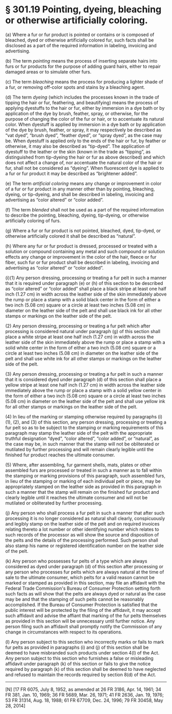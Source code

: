 # § 301.19   Pointing, dyeing, bleaching or otherwise artificially coloring.

(a) Where a fur or fur product is pointed or contains or is composed of bleached, dyed or otherwise artificially colored fur, such facts shall be disclosed as a part of the required information in labeling, invoicing and advertising.


(b) The term *pointing* means the process of inserting separate hairs into furs or fur products for the purpose of adding guard hairs, either to repair damaged areas or to simulate other furs.


(c) The term *bleaching* means the process for producing a lighter shade of a fur, or removing off-color spots and stains by a bleaching agent.


(d) The term *dyeing* (which includes the processes known in the trade of tipping the hair or fur, feathering, and beautifying) means the process of applying dyestuffs to the hair or fur, either by immersion in a dye bath or by application of the dye by brush, feather, spray, or otherwise, for the purpose of changing the color of the fur or hair, or to accentuate its natural color. When dyestuff is applied by immersion in a dye bath or by application of the dye by brush, feather, or spray, it may respectively be described as “vat dyed”, “brush dyed”, “feather dyed”, or “spray dyed”, as the case may be. When dyestuff is applied only to the ends of the hair or fur, by feather or otherwise, it may also be described as “tip-dyed”. The application of dyestuff to the leather or the skin (known in the trade as “tipping”, as distinguished from tip-dyeing the hair or fur as above described) and which does not affect a change of, nor accentuate the natural color of the hair or fur, shall not be considered as “dyeing”. When fluorescent dye is applied to a fur or fur product it may be described as “brightener added”.


(e) The term *artificial coloring* means any change or improvement in color of a fur or fur product in any manner other than by pointing, bleaching, dyeing, or tip-dyeing, and shall be described in labeling, invoicing and advertising as “color altered” or “color added”.


(f) The term *blended* shall not be used as a part of the required information to describe the pointing, bleaching, dyeing, tip-dyeing, or otherwise artificially coloring of furs.


(g) Where a fur or fur product is not pointed, bleached, dyed, tip-dyed, or otherwise artificially colored it shall be described as “natural”.


(h) Where any fur or fur product is dressed, processed or treated with a solution or compound containing any metal and such compound or solution effects any change or improvement in the color of the hair, fleece or fur fiber, such fur or fur product shall be described in labeling, invoicing and advertising as “color altered” or “color added”.


(i)(1) Any person dressing, processing or treating a fur pelt in such a manner that it is required under paragraph (e) or (h) of this section to be described as “color altered” or “color added” shall place a black stripe at least one half inch (1.27 cm) in width across the leather side of the skin immediately above the rump or place a stamp with a solid black center in the form of either a two inch (5.08 cm) square or a circle at least two inches (5.08 cm) in diameter on the leather side of the pelt and shall use black ink for all other stamps or markings on the leather side of the pelt.


(2) Any person dressing, processing or treating a fur pelt which after processing is considered natural under paragraph (g) of this section shall place a white stripe at least one half inch (1.27 cm) in width across the leather side of the skin immediately above the rump or place a stamp with a solid white center in the form of either a two inch (5.08 cm) square or a circle at least two inches (5.08 cm) in diameter on the leather side of the pelt and shall use white ink for all other stamps or markings on the leather side of the pelt.


(3) Any person dressing, processing or treating a fur pelt in such a manner that it is considered dyed under paragraph (d) of this section shall place a yellow stripe at least one half inch (1.27 cm) in width across the leather side immediately above the rump or place a stamp with a solid yellow center in the form of either a two inch (5.08 cm) square or a circle at least two inches (5.08 cm) in diameter on the leather side of the pelt and shall use yellow ink for all other stamps or markings on the leather side of the pelt.


(4) In lieu of the marking or stamping otherwise required by paragraphs (i) (1), (2), and (3) of this section, any person dressing, processing or treating a fur pelt so as to be subject to the stamping or marking requirements of this paragraph may stamp the leather side of the pelt with the appropriate truthful designation “dyed”, “color altered”, “color added”, or “natural”, as the case may be, in such manner that the stamp will not be obliterated or mutilated by further processing and will remain clearly legible until the finished fur product reaches the ultimate consumer.


(5) Where, after assembling, fur garment shells, mats, plates or other assembled furs are processed or treated in such a manner as to fall within the stamping or marking provisions of this paragraph, such assembled furs, in lieu of the stamping or marking of each individual pelt or piece, may be appropriately stamped on the leather side as provided in this paragraph in such a manner that the stamp will remain on the finished fur product and clearly legible until it reaches the ultimate consumer and will not be mutilated or obliterated by further processing.


(j) Any person who shall process a fur pelt in such a manner that after such processing it is no longer considered as natural shall clearly, conspicuously and legibly stamp on the leather side of the pelt and on required invoices relating thereto a lot number or other identifying number which relates to such records of the processor as will show the source and disposition of the pelts and the details of the processing performed. Such person shall also stamp his name or registered identification number on the leather side of the pelt.


(k) Any person who possesses fur pelts of a type which are always considered as dyed under paragraph (d) of this section after processing or any person who processes fur pelts which are always natural at the time of sale to the ultimate consumer, which pelts for a valid reason cannot be marked or stamped as provided in this section, may file an affidavit with the Federal Trade Commission's Bureau of Consumer Protection setting forth such facts as will show that the pelts are always dyed or natural as the case may be and that the stamping of such pelts cannot be reasonably accomplished. If the Bureau of Consumer Protection is satisfied that the public interest will be protected by the filing of the affidavit, it may accept such affidavit and advise the affiant that marking of the fur pelts themselves as provided in this section will be unnecessary until further notice. Any person filing such an affidavit shall promptly notify the Commission of any change in circumstances with respect to its operations.


(l) Any person subject to this section who incorrectly marks or fails to mark fur pelts as provided in paragraphs (i) and (j) of this section shall be deemed to have misbranded such products under section 4(l) of the Act. Any person subject to this section who furnishes a false or misleading affidavit under paragraph (k) of this section or fails to give the notice required by paragraph (k) of this section shall be deemed to have neglected and refused to maintain the records required by section 8(d) of the Act.



---

[N] [17 FR 6075, July 8, 1952, as amended at 26 FR 3186, Apr. 14, 1961; 34 FR 381, Jan. 10, 1969; 36 FR 5689, Mar. 26, 1971; 41 FR 2636, Jan. 19, 1976; 53 FR 31314, Aug. 18, 1988; 61 FR 67709, Dec. 24, 1996; 79 FR 30458, May 28, 2014]




